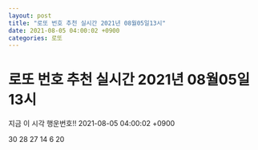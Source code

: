 ```yaml
---
layout: post
title: "로또 번호 추천 실시간 2021년 08월05일13시"
date: 2021-08-05 04:00:02 +0900
categories: 로또
---
```


# 로또 번호 추천 실시간 2021년 08월05일13시

지금 이 시각 행운번호!! 2021-08-05 04:00:02 +0900

 30  28  27  14  6  20 

